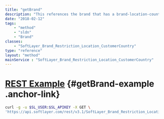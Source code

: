 ```yaml
---
title: "getBrand"
description: "This references the brand that has a brand-location-country restriction setup."
date: "2018-02-12"
tags:
    - "method"
    - "sldn"
    - "Brand"
classes:
    - "SoftLayer_Brand_Restriction_Location_CustomerCountry"
type: "reference"
layout: "method"
mainService : "SoftLayer_Brand_Restriction_Location_CustomerCountry"
---
```


# [REST Example](#getBrand-example) <a href="/article/rest/"><i class="fas fa-question"></i></a> {#getBrand-example .anchor-link} 
```bash
curl -g -u $SL_USER:$SL_APIKEY -X GET \
'https://api.softlayer.com/rest/v3.1/SoftLayer_Brand_Restriction_Location_CustomerCountry/{SoftLayer_Brand_Restriction_Location_CustomerCountryID}/getBrand'
```
